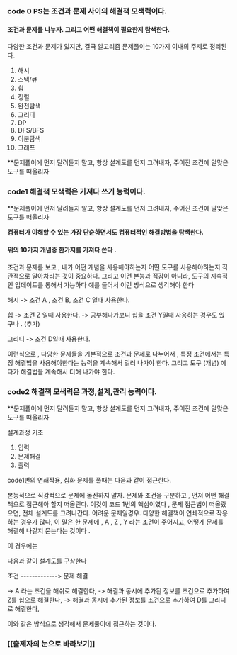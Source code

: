 ### code 0 PS는 조건과 문제 사이의 해결책 모색력이다.

#### 조건과 문제를 나누자. 그리고 어떤 해결책이 필요한지 탐색한다.
다양한 조건과 문제가 있지만, 결국 알고리즘 문제풀이는 10가지 이내의 주제로 정리된다.

1. 해시
2. 스택/큐
3. 힙
4. 정렬
5. 완전탐색
6. 그리디
7. DP
8. DFS/BFS
9. 이분탐색
10. 그래프 

**문제풀이에 먼저 달려들지 말고, 항상 설계도를 먼저 그려내자, 주어진 조건에 알맞은 도구를 떠올리자







### code1 해결책 모색력은 가져다 쓰기 능력이다.


**문제풀이에 먼저 달려들지 말고, 항상 설계도를 먼저 그려내자, 주어진 조건에 알맞은 도구를 떠올리자

**컴퓨터가 이해할 수 있는 가장 단순하면서도 컴퓨터적인 해결방법을 탐색한다.**

#### 위의 10가지 개념중 한가지를 가져다 쓴다 . 

조건과 문제를 보고 , 내가 어떤 개념을 사용해야하는지 어떤 도구를 사용해야하는지 직관적으로 알아차리는 것이 중요하다. 그리고 이건 본능과 직감이 아니라, 도구의 지속적인 업데이트를 통해서 가능하다 예를 들어서 이런 방식으로 생각해야 한다 

해시 -> 조건 A , 조건 B, 조건 C 일때 사용한다. 

힙 -> 조건 Z 일때 사용한다. 
     -> 공부해나가보니 힙을 조건 Y일때 사용하는 경우도 있구나 . (추가)

그리디 -> 조건 D일때 사용한다. 

이런식으로 , 다양한 문제들을 기본적으로 조건과 문제로 나누어서 , 특정 조건에서는 특정 해결법을 사용해야한다는 능력을 계속해서 길러 나가야 한다. 그리고 도구 (개념) 에다가 해결법을 계속해서 더해 나가야 한다. 




### code2 해결책 모색력은 과정,설계,관리 능력이다.
**문제풀이에 먼저 달려들지 말고, 항상 설계도를 먼저 그려내자, 주어진 조건에 알맞은 도구를 떠올리자

설계과정 기초
1. 입력
2. 문제해결
3. 출력

code1번의 연쇄작용, 심화 문제를 풀때는 다음과 같이 접근한다. 

본능적으로 직감적으로 문제에 돌진하지 말자. 문제와 조건을 구분하고 , 먼저 어떤 해결책으로 접근해야 할지 떠올린다. 이것이 코드 1번의 핵심이였다 , 문제 접근법이 떠올랐으면, 전체 설계도를 그려나간다. 어려운 문제일경우. 다양한 해결책이 연쇄적으로 작용하는 경우가 많다, 이 말은 한 문제에 , A , Z , Y 라는 조건이 주어지고, 어떻게 문제를 해결해 나갈지 묻는다는 것이다 .

이 경우에는 

다음과 같이 설계도를 구상한다 

조건 -------------> 문제 해결

-> A 라는 조건을 해쉬로 해결한다, 
-> 해결과 동시에 추가된 정보를 조건으로 추가하여 Z를 힙으로 해결한다, 
-> 해결과 동시에 추가된 정보를 조건으로 추가하여 D를 그리디로 해결한다, 

이와 같은 방식으로 생각해서 문제풀이에 접근하는 것이다. 

### [[출제자의 눈으로 바라보기]]





